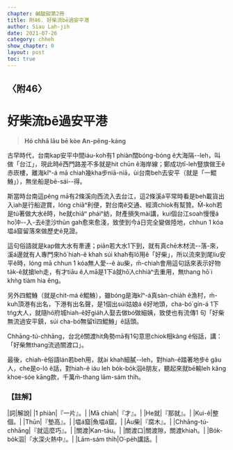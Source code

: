 ```yaml
---
chapter: 鹹酸甜第2冊
title: 附46. 好柴流bē過安平港
author: Siau Lah-jih
date: 2021-07-26
category: chheh
show_chapter: 0
layout: post
toc: true
---
```


## 〈附46〉
# 好柴流bē過安平港
> **Hó chhâ lâu bē kòe An-pêng-káng**

古早時代，台南kap安平中間iáu-koh有1 phiàn闊bóng-bóng ê大海隔--leh，叫做「台江」，現此時ê西門路差不多就是hit chūn ê海岸線；鄭成功tī-leh豎旗做王ê赤崁樓，離海kîⁿ-á mā chiah幾kha步niā-niā，ùi台南beh去安平（就是「一鯤鯓」），無坐船是bē-sái--得。

斯當時台南這pêng mā有2條溪向西流入去台江，這2條溪á平常時看是beh載貨出入iah是行船遊賞，lóng chiâⁿ利便，對台南ê交通、經濟chiok有幫贊。M̄-koh若是tú著做大水ê時，he就chiâⁿ pháiⁿ紡，財產損失mài講，kui個台江soah慢慢á ho͘沖--入-去ê塗沙thūn gah愈來愈淺，致使到今á日完全變做陸地，chhun 1 kóa塭á窟留落來做歷史ê見證。

這句俗語就是kap做大水有牽連；piān若大水1下到，就有真chē木材流--落-來，溪á邊就有人專門來hô͘ hiah-ê khah súi khah有lō͘用ê「好柴」，所以流來到尾liu安平ê時，lóng mā chhun 1 kóa無人愛--ê àu柴，m̄-chiah會用這句話來表示好物ta̍k-ê就搶leh走，有才tiāu ê人mā是1下á就hō͘人chhiàⁿ去重用，無thang hō͘ i khǹg tiàm hia êng。

另外四鯤鯓（就是chit-má ê鯤鯓），雖bóng是海kîⁿ-á真sàn-chia̍h ê漁村，m̄-kuh頂港有出名，下港有出名聲，是1個出súi姑娘á ê好地頭，cha-bó͘ gín-á 1下tńg大人，就隨hō͘府城hiah-ê好gia̍h人娶去做bó͘做細姨，致使也有流傳1 句「好柴無流過安平鎮，súi cha-bó͘無留tī四鯤鯓」ê話頭。

Chhāng-tú-chhāng，台北ê關渡hit角勢mā有1句意思chiok相kâng ê俗話，講：「好柴無thang流過關渡口」。

最後，chiah-ê俗語lán若beh用，就ài khah細膩--leh，對hiah-ê踏著地步ê gâu人，che是o-ló ê話，對hiah-ê iáu leh bo̍k-bo̍k泅ê朋友，聽起來就bē輸leh kâng khoe-sóe kāng款，千萬m̄-thang lām-sám thi̍h。


### 【註解】

|詞|解說|
|1 phiàn|『一片』。|
|Mā chiah|『才』。|
|He就|『那就』。|
|Kui-ê|整個。|
|Thūn|『墊高』。|
|塭á窟|魚塭á窟。|
|Àu柴|『腐木』。|
|Chhāng-tú-chhāng|『就這麼巧』。|
|關渡|Kan-tāu。|
|關渡口|關渡隙，關渡khiah。|
|Bo̍k-bo̍k泅|『水深火熱中』。|
|Lām-sám thi̍h|O͘-pe̍h講話。|
